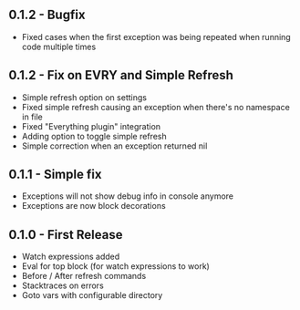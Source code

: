 ## 0.1.2 - Bugfix
* Fixed cases when the first exception was being repeated when running code multiple times

## 0.1.2 - Fix on EVRY and Simple Refresh
* Simple refresh option on settings
* Fixed simple refresh causing an exception when there's no namespace in file
* Fixed "Everything plugin" integration
* Adding option to toggle simple refresh
* Simple correction when an exception returned nil

## 0.1.1 - Simple fix
* Exceptions will not show debug info in console anymore
* Exceptions are now block decorations

## 0.1.0 - First Release
* Watch expressions added
* Eval for top block (for watch expressions to work)
* Before / After refresh commands
* Stacktraces on errors
* Goto vars with configurable directory
